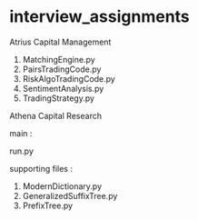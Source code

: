 # interview_assignments

Atrius Capital Management
1. MatchingEngine.py
2. PairsTradingCode.py
3. RiskAlgoTradingCode.py
4. SentimentAnalysis.py
5. TradingStrategy.py 

Athena Capital Research


main : 

run.py


supporting files : 
1. ModernDictionary.py
2. GeneralizedSuffixTree.py
3. PrefixTree.py
 
